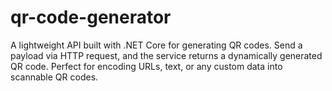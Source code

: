 # qr-code-generator
A lightweight API built with .NET Core for generating QR codes. Send a payload via HTTP request, and the service returns a dynamically generated QR code. Perfect for encoding URLs, text, or any custom data into scannable QR codes.
